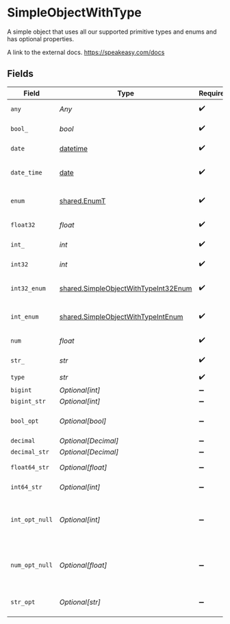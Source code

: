 # SimpleObjectWithType

A simple object that uses all our supported primitive types and enums and has optional properties.

A link to the external docs.
<https://speakeasy.com/docs>


## Fields

| Field                                                                                        | Type                                                                                         | Required                                                                                     | Description                                                                                  | Example                                                                                      |
| -------------------------------------------------------------------------------------------- | -------------------------------------------------------------------------------------------- | -------------------------------------------------------------------------------------------- | -------------------------------------------------------------------------------------------- | -------------------------------------------------------------------------------------------- |
| `any`                                                                                        | *Any*                                                                                        | :heavy_check_mark:                                                                           | An any property.                                                                             | any                                                                                          |
| `bool_`                                                                                      | *bool*                                                                                       | :heavy_check_mark:                                                                           | A boolean property.                                                                          | true                                                                                         |
| `date`                                                                                       | [datetime](https://docs.python.org/3/library/datetime.html#datetime-objects)                 | :heavy_check_mark:                                                                           | A date property.                                                                             | 2020-01-01                                                                                   |
| `date_time`                                                                                  | [date](https://docs.python.org/3/library/datetime.html#date-objects)                         | :heavy_check_mark:                                                                           | A date-time property.                                                                        | 2020-01-01T00:00:00.001Z                                                                     |
| `enum`                                                                                       | [shared.EnumT](../../models/shared/enumt.md)                                                 | :heavy_check_mark:                                                                           | A string based enum                                                                          | one                                                                                          |
| `float32`                                                                                    | *float*                                                                                      | :heavy_check_mark:                                                                           | A float32 property.                                                                          | 1.1                                                                                          |
| `int_`                                                                                       | *int*                                                                                        | :heavy_check_mark:                                                                           | An integer property.                                                                         | 1                                                                                            |
| `int32`                                                                                      | *int*                                                                                        | :heavy_check_mark:                                                                           | An int32 property.                                                                           | 1                                                                                            |
| `int32_enum`                                                                                 | [shared.SimpleObjectWithTypeInt32Enum](../../models/shared/simpleobjectwithtypeint32enum.md) | :heavy_check_mark:                                                                           | An int32 enum property.                                                                      | 55                                                                                           |
| `int_enum`                                                                                   | [shared.SimpleObjectWithTypeIntEnum](../../models/shared/simpleobjectwithtypeintenum.md)     | :heavy_check_mark:                                                                           | An integer enum property.                                                                    | 2                                                                                            |
| `num`                                                                                        | *float*                                                                                      | :heavy_check_mark:                                                                           | A number property.                                                                           | 1.1                                                                                          |
| `str_`                                                                                       | *str*                                                                                        | :heavy_check_mark:                                                                           | A string property.                                                                           | test                                                                                         |
| `type`                                                                                       | *str*                                                                                        | :heavy_check_mark:                                                                           | N/A                                                                                          |                                                                                              |
| `bigint`                                                                                     | *Optional[int]*                                                                              | :heavy_minus_sign:                                                                           | N/A                                                                                          | 8821239038968084                                                                             |
| `bigint_str`                                                                                 | *Optional[int]*                                                                              | :heavy_minus_sign:                                                                           | N/A                                                                                          | 9223372036854775808                                                                          |
| `bool_opt`                                                                                   | *Optional[bool]*                                                                             | :heavy_minus_sign:                                                                           | An optional boolean property.                                                                | true                                                                                         |
| `decimal`                                                                                    | *Optional[Decimal]*                                                                          | :heavy_minus_sign:                                                                           | N/A                                                                                          | 3.141592653589793                                                                            |
| `decimal_str`                                                                                | *Optional[Decimal]*                                                                          | :heavy_minus_sign:                                                                           | N/A                                                                                          | 3.14159265358979344719667586                                                                 |
| `float64_str`                                                                                | *Optional[float]*                                                                            | :heavy_minus_sign:                                                                           | A float64 string                                                                             | 1.1                                                                                          |
| `int64_str`                                                                                  | *Optional[int]*                                                                              | :heavy_minus_sign:                                                                           | An int64 string                                                                              | 100                                                                                          |
| `int_opt_null`                                                                               | *Optional[int]*                                                                              | :heavy_minus_sign:                                                                           | An optional integer property will be null for tests.                                         |                                                                                              |
| `num_opt_null`                                                                               | *Optional[float]*                                                                            | :heavy_minus_sign:                                                                           | An optional number property will be null for tests.                                          |                                                                                              |
| `str_opt`                                                                                    | *Optional[str]*                                                                              | :heavy_minus_sign:                                                                           | An optional string property.                                                                 | testOptional                                                                                 |